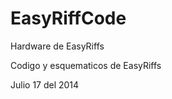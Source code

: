 EasyRiffCode
============

Hardware de EasyRiffs

Codigo y esquematicos de EasyRiffs



Julio 17 del 2014
